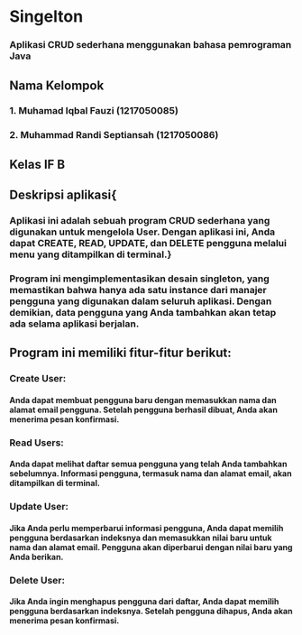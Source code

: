 # Singelton
### Aplikasi CRUD sederhana menggunakan bahasa pemrograman Java
## Nama Kelompok
### 1. Muhamad Iqbal Fauzi (1217050085)
### 2. Muhammad Randi Septiansah (1217050086)
## Kelas IF B


## Deskripsi aplikasi{
### Aplikasi ini adalah sebuah program CRUD sederhana yang digunakan untuk mengelola User. Dengan aplikasi ini, Anda dapat CREATE, READ, UPDATE, dan DELETE pengguna melalui menu yang ditampilkan di terminal.}

### Program ini mengimplementasikan desain singleton, yang memastikan bahwa hanya ada satu instance dari manajer pengguna yang digunakan dalam seluruh aplikasi. Dengan demikian, data pengguna yang Anda tambahkan akan tetap ada selama aplikasi berjalan.

## Program ini memiliki fitur-fitur berikut:

### Create User: 
#### Anda dapat membuat pengguna baru dengan memasukkan nama dan alamat email pengguna. Setelah pengguna berhasil dibuat, Anda akan menerima pesan konfirmasi.

### Read Users: 
#### Anda dapat melihat daftar semua pengguna yang telah Anda tambahkan sebelumnya. Informasi pengguna, termasuk nama dan alamat email, akan ditampilkan di terminal.

### Update User: 
#### Jika Anda perlu memperbarui informasi pengguna, Anda dapat memilih pengguna berdasarkan indeksnya dan memasukkan nilai baru untuk nama dan alamat email. Pengguna akan diperbarui dengan nilai baru yang Anda berikan.

### Delete User: 
#### Jika Anda ingin menghapus pengguna dari daftar, Anda dapat memilih pengguna berdasarkan indeksnya. Setelah pengguna dihapus, Anda akan menerima pesan konfirmasi.

